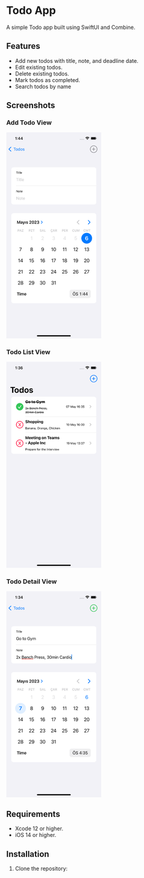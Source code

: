 # Todo App

A simple Todo app built using SwiftUI and Combine.

## Features

- Add new todos with title, note, and deadline date.
- Edit existing todos.
- Delete existing todos.
- Mark todos as completed.
- Search todos by name

## Screenshots

### Add Todo View

<img src="/screenshots/add_todo.png" alt="Add Todo View" width="50%" height="50%">


### Todo List View
<img src="/screenshots/todo_list.png" alt="Add Todo View" width="50%" height="50%">


### Todo Detail View
<img src="/screenshots/todo_detail.png" alt="Add Todo View" width="50%" height="50%">


## Requirements

- Xcode 12 or higher.
- iOS 14 or higher.

## Installation

1. Clone the repository:


